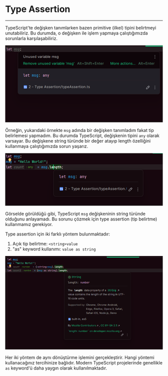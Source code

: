 # Type Assertion

---

TypeScript'te değişken tanımlarken bazen primitive (ilkel) tipini belirtmeyi unutabiliriz. Bu durumda, o değişken ile işlem yapmaya çalıştığımızda sorunlarla karşılaşabiliriz.

![img.png](img.png)

Örneğin, yukarıdaki örnekte `msg` adında bir değişken tanımladım fakat tip belirlemesi yapmadım. Bu durumda TypeScript, değişkenin tipini `any` olarak varsayar. Bu değişkene string türünde bir değer atayıp length özelliğini kullanmaya çalıştığımızda sorun yaşarız.

![img_1.png](img_1.png)

Görselde görüldüğü gibi, TypeScript `msg` değişkeninin string türünde olduğunu anlayamadı. Bu sorunu çözmek için type assertion (tip belirtme) kullanmamız gerekiyor.

Type assertion için iki farklı yöntem bulunmaktadır:
1. Açık tip belirtme: `<string>value`
2. "as" keyword kullanımı: `value as string`

![img_2.png](img_2.png)

Her iki yöntem de aynı dönüştürme işlemini gerçekleştirir. Hangi yöntemi kullanacağınız tercihinize bağlıdır. Modern TypeScript projelerinde genellikle `as` keyword'ü daha yaygın olarak kullanılmaktadır.
